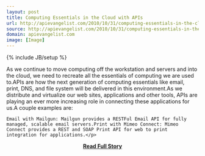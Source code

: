 ```yaml
---
layout: post
title: Computing Essentials in the Cloud with APIs
url: http://apievangelist.com/2010/10/31/computing-essentials-in-the-cloud-with-apis/
source: http://apievangelist.com/2010/10/31/computing-essentials-in-the-cloud-with-apis/
domain: apievangelist.com
image: [Image]
---
```

{% include JB/setup %}<p>As we continue to move computing off the workstation and servers and into the cloud, we need to recreate all the essentials of computing we are used to.APIs are how the next generation of computing essentials like email, print, DNS, and file system will be delivered in this environment.As we distribute and virtualize our web sites, applications and other tools, APIs are playing an ever more increasing role in connecting these applications for us.A couple examples are:

	Email with Mailgun: Mailgun provides a RESTFul Email API for fully managed, scalable email servers.Print with Mimeo Connect: Mimeo Connect provides a REST and SOAP Print API for web to print integration for applications.</p>
<center><p><a href="http://apievangelist.com/2010/10/31/computing-essentials-in-the-cloud-with-apis/" style='padding:25px; font-sze:18px; font-weight: bold;'>Read Full Story</a></p></center>
